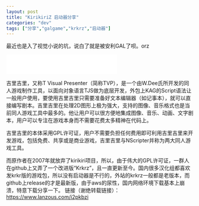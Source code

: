 ```yaml
---
layout: post
title: "KirikiriZ 启动器分享"
categories: "dev"
tags: ["分享","galgame","krkrz","启动器"]
---
```

最近也是入了视觉小说的坑，说白了就是被安利GAL了呗。orz

<!-- moreandmore -->

<p>
 <iframe frameborder="no" border="0" marginwidth="0" marginheight="0" width=298 height=52 src="//music.163.com/outchain/player?type=2&amp;id=536483&amp;auto=1&amp;height=32"> </iframe>
</p>


吉里吉里，又称T Visual Presenter（简称TVP），是一个由W.Dee氏所开发的同人游戏制作工具，以面向对象语言TJS做为底层开发，外包上KAG的Script语法让一般用户使用，要使用吉里吉里只需要准备好文本编辑器（如记事本），就可以直接编写剧本。吉里吉里在处理2D图形上极为强大，支持的图像、音乐格式也是当前同人游戏工具中最多的。他让用户可以很方便地集成图像、音乐、动画、文字剧本，用户可以专注在游戏本身而不需要花费太多精神在代码上。

吉里吉里的本体采用GPL许可证，用户不需要负担任何费用即可利用吉里吉里来开发游戏，包括免费、共享或是商业游戏，吉里吉里与NScripter并称为两大同人游戏工具。

而原作者在2007年就放弃了kirikiri项目，所以，由于伟大的GPL许可证，一群人在github上又弄了一个改进版“Krkrz”，且一直更新至今。国内很多汉化组都喜欢发krkr版的游戏包，所以没有启动器是不行的，外站的krkrz一般都是老版本，而github上release的才是最新版，由于aws的尿性，国内网络环境下载基本上崩溃，特意下载分享一下。
链接（谢绝转载链接）：
https://www.lanzous.com/i2pkbzi